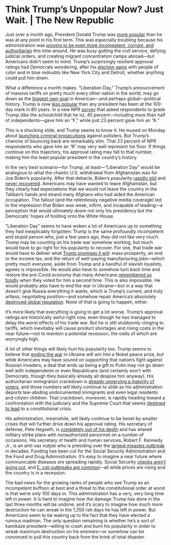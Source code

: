 # Think Trump’s Unpopular Now? Just Wait. | The New Republic
Just over a month ago, President Donald Trump was [more popular](https://www.facebook.com/watch/?v=1808098476702125) than he was at any point in his first term. This was especially troubling because his administration was [proving to be even more incompetent, corrupt, and authoritarian](https://www.motherjones.com/politics/2025/04/donald-trump-100-days-to-break-the-government-doge-musk/) this time around. He was busy gutting the civil service, defying judicial orders, and creating migrant concentration camps abroad—but Americans didn’t seem to mind. Trump’s surprisingly resilient approval ratings had Democrats wondering, after his [election gains](https://www.nytimes.com/interactive/2024/11/06/us/politics/presidential-election-2024-red-shift.html) with people of color and in blue redoubts like New York City and Detroit, whether anything could pull him down.

What a difference a month makes. “Liberation Day,” Trump’s announcement of massive tariffs on pretty much every other nation in the world, may go down as the [biggest own goal](https://newrepublic.com/article/194463/100-days-trump-clown-show-fascism) in American—and perhaps global—political history. Trump is now [less popular](https://abcnews.go.com/Politics/trump-lowest-100-day-approval-rating-80-years/story?id=121165473) than any president has been at the 100-day mark in 80 years. In a new NPR [survey](https://www.npr.org/2025/04/29/nx-s1-5379596/trump-100-days-polling-grade-approval-rating) that asked respondents to grade Trump (like the schoolchild that he is), 45 percent—including more than half of independents—gave him an “F,” while just 23 percent gave him an “A.”

This is a shocking slide, and Trump seems to know it: He mused on Monday about [launching criminal prosecutions](https://newrepublic.com/post/194479/trump-criminal-probe-poll-numbers-100-days) against pollsters. But Trump’s chances of bouncing back are remarkably slim. That 23 percent of NPR respondents who gave him an “A” may very well represent his floor. If things continue on this trajectory, his approval rating may fall to that number, making him the least popular president in the country’s history.

In the very best scenario—for Trump, at least—“Liberation Day” would be analogous to what the chaotic U.S. withdrawal from Afghanistan was for Joe Biden’s popularity. After that debacle, Biden’s popularity [rapidly slid](https://www.axios.com/2022/08/15/afghanistan-withdrawal-anniversary-biden-approval) and [never recovered](https://www.washingtonpost.com/politics/biden-decline-first-year/2022/01/18/19ecd8c0-7557-11ec-8ec6-9d61f7afbe17_story.html). Americans may have wanted to leave Afghanistan, but they clearly had expectations that we would not leave the country in the Taliban’s hands and strand many Afghans who had aided the American occupation. The fallout (and the relentlessly negative media coverage) led to the impression that Biden was weak, infirm, and incapable of leading—a perception that would ultimately doom not only his presidency but the Democrats’ hopes of holding onto the White House.

“Liberation Day” seems to have woken a lot of Americans up to something they had inexplicably forgotten: Trump is the same profoundly incompetent and stupid person who, just a few years ago, they did not like very much. Trump may be counting on his trade war somehow working, but much would have to go right for his popularity to recover. For one, that trade war would have to deliver what [Trump promises it will](https://www.politico.com/news/2025/04/29/trump-vows-wars-trade-delivered-00314664): mass prosperity, an end to the income tax, and the return of well-paying manufacturing jobs—which pretty much everyone, aside from Trump and a handful of slavish loyalists, agrees is impossible. He would also have to somehow turn back time and restore the pre-Covid economy that many Americans [remembered so fondly](https://www.wsj.com/economy/economy-election-trump-voters-c4c2e9a3) when they voted for him a second time. This is also impossible. He would probably also have to end the war in Ukraine—but in a way that doesn’t give Russia everything it wants, which is Trump’s current, and truly artless, negotiating position—and somehow repair America’s absolutely [destroyed global reputation](https://www.politico.com/news/2025/04/29/trump-vows-wars-trade-delivered-00314664). None of that is going to happen, either.

It’s more likely that everything is going to get a lot worse. Trump’s approval ratings are historically awful right now, even though he has managed to delay the worst effects of his trade war. But he is still stubbornly clinging to tariffs, which inevitably will cause product shortages and rising costs in the near future—not to mention a potential recession, the odds of which are worryingly high.

A lot of other things will likely hurt his popularity too. Trump seems to believe that [ending the war](https://www.cnbc.com/2025/04/29/after-100-days-in-office-a-ukraine-russia-peace-deal-eludes-trump.html) in Ukraine will win him a Nobel peace prize, but while Americans may have soured on supporting that nation’s fight against Russian invaders, a deal that ends up being a gift to Putin may not go down well with independents or even Republicans (and certainly won’t with Democrats, though they basically already all despise him anyway). His authoritarian immigration crackdown is [already unnerving a majority of voters](https://www.politico.com/news/2025/04/26/trump-immigration-polling-100-days-00311687), and those numbers will likely continue to slide as his administration deports law-abiding undocumented immigrants and even legal residents and citizen children. That crackdown, moreover, is rapidly heading toward a confrontation with the judiciary and the Supreme Court that seems [destined to lead](https://www.msnbc.com/top-stories/latest/trump-constitutional-crisis-supreme-court-rcna203088) to a constitutional crisis.

His administration, meanwhile, will likely continue to be beset by smaller crises that will further drive down his approval rating. His secretary of defense, Pete Hegseth, is [completely out of his depth](https://prospect.org/2025-04-21-pete-hegseth-signal-chat-fired/) and has shared military strike plans with nonauthorized personnel on a number of occasions. His secretary of health and human services, Robert F. Kennedy Jr., is an anti-vax nutjob who is presiding over the [largest measles outbreak](https://www.bloomberg.com/news/articles/2025-04-29/texas-reports-measles-cases-grew-2-6-as-disease-spread-slows) in decades. Funding has been cut for the Social Security Administration and the Food and Drug Administration. It’s easy to imagine a near future where communicable diseases are spreading rapidly, Social Security [checks aren’t going out](https://www.washingtonpost.com/politics/2025/04/27/social-security-cuts-democrats-trump-republicans/), and [E. coli outbreaks are common](https://www.today.com/health/news/fda-suspends-food-safety-checks-staff-cuts-rcna202792)—all while prices are rising and the country is in a recession.

The bad news for the growing ranks of people who see Trump as an incompetent buffoon at best and a threat to the constitutional order at worst is that we’re only 100 days in. This administration has a very, very long time left in power. It is hard to imagine how the damage Trump has done in the last three months will be undone, and it’s scary to imagine how much more destruction he can wreak in the 1,350-ish days he has left in power. But Americans seem to be waking up to the fact that they have elected a ruinous madman. The only question remaining is whether he’s a sort of kamikaze president—willing to crash and burn his popularity in order to wreak maximum destruction on his enemies—or somehow can be convinced to pull this country back from the brink of total disaster.
